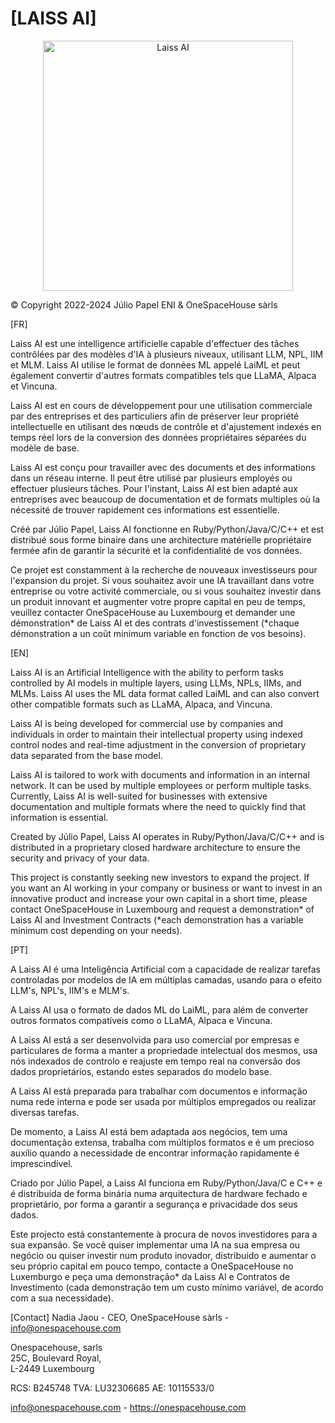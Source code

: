 # [LAISS AI]

<p align="center">
  <img src="assets/© Julio Papel - 20240125022758-3D.jpg" width="auto" height="400" alt="Laiss AI">
</p>

© Copyright 2022-2024 Júlio Papel ENI & OneSpaceHouse sàrls

[FR]

Laiss AI est une intelligence artificielle capable d'effectuer des tâches contrôlées par des modèles d'IA à plusieurs niveaux, utilisant LLM, NPL, IIM et MLM. Laiss AI utilise le format de données ML appelé LaiML et peut également convertir d'autres formats compatibles tels que LLaMA, Alpaca et Vincuna.

Laiss AI est en cours de développement pour une utilisation commerciale par des entreprises et des particuliers afin de préserver leur propriété intellectuelle en utilisant des nœuds de contrôle et d'ajustement indexés en temps réel lors de la conversion des données propriétaires séparées du modèle de base.

Laiss AI est conçu pour travailler avec des documents et des informations dans un réseau interne. Il peut être utilisé par plusieurs employés ou effectuer plusieurs tâches. Pour l'instant, Laiss AI est bien adapté aux entreprises avec beaucoup de documentation et de formats multiples où la nécessité de trouver rapidement ces informations est essentielle.

Créé par Júlio Papel, Laiss AI fonctionne en Ruby/Python/Java/C/C++ et est distribué sous forme binaire dans une architecture matérielle propriétaire fermée afin de garantir la sécurité et la confidentialité de vos données.

Ce projet est constamment à la recherche de nouveaux investisseurs pour l'expansion du projet. Si vous souhaitez avoir une IA travaillant dans votre entreprise ou votre activité commerciale, ou si vous souhaitez investir dans un produit innovant et augmenter votre propre capital en peu de temps, veuillez contacter OneSpaceHouse au Luxembourg et demander une démonstration* de Laiss AI et des contrats d'investissement (*chaque démonstration a un coût minimum variable en fonction de vos besoins).


[EN]

Laiss AI is an Artificial Intelligence with the ability to perform tasks controlled by AI models in multiple layers, using LLMs, NPLs, IIMs, and MLMs. Laiss AI uses the ML data format called LaiML and can also convert other compatible formats such as LLaMA, Alpaca, and Vincuna.

Laiss AI is being developed for commercial use by companies and individuals in order to maintain their intellectual property using indexed control nodes and real-time adjustment in the conversion of proprietary data separated from the base model.

Laiss AI is tailored to work with documents and information in an internal network. It can be used by multiple employees or perform multiple tasks. Currently, Laiss AI is well-suited for businesses with extensive documentation and multiple formats where the need to quickly find that information is essential.

Created by Júlio Papel, Laiss AI operates in Ruby/Python/Java/C/C++ and is distributed in a proprietary closed hardware architecture to ensure the security and privacy of your data.

This project is constantly seeking new investors to expand the project. If you want an AI working in your company or business or want to invest in an innovative product and increase your own capital in a short time, please contact OneSpaceHouse in Luxembourg and request a demonstration* of Laiss AI and Investment Contracts (*each demonstration has a variable minimum cost depending on your needs).

[PT]

A Laiss AI é uma Inteligência Artificial com a capacidade de realizar tarefas controladas por modelos de IA em múltiplas camadas, usando para o efeito LLM's, NPL's, IIM's e MLM's. 

A Laiss AI usa o formato de dados ML do LaiML, para além de converter outros formatos compatíveis como o LLaMA, Alpaca e Vincuna. 

A Laiss AI está a ser desenvolvida para uso comercial por empresas e particulares de forma a manter a propriedade intelectual dos mesmos, usa nós indexados de controlo e reajuste em tempo real na conversão dos dados proprietários, estando estes separados do modelo base. 

A Laiss AI está preparada para trabalhar com documentos e informação numa rede interna e pode ser usada por múltiplos empregados ou realizar diversas tarefas.

De momento, a Laiss AI está bem adaptada aos negócios, tem uma documentação extensa, trabalha com múltiplos formatos e é um precioso auxílio quando a necessidade de encontrar informação rapidamente é imprescindível. 

Criado por Júlio Papel, a Laiss AI funciona em Ruby/Python/Java/C e C++ e é distribuída de forma binária numa arquitectura de hardware fechado e proprietário, por forma a garantir a segurança e privacidade dos seus dados.

Este projecto está constantemente à procura de novos investidores para a sua expansão. Se você quiser implementar uma IA na sua empresa ou negócio ou quiser investir num produto inovador, distribuído e aumentar o seu próprio capital em pouco tempo, contacte a OneSpaceHouse no Luxemburgo e peça uma demonstração* da Laiss AI e Contratos de Investimento (cada demonstração tem um custo mínimo variável, de acordo com a sua necessidade).

[Contact]
Nadia Jaou  - CEO, OneSpaceHouse sàrls - info@onespacehouse.com

Onespacehouse, sarls  
25C, Boulevard Royal,  
L-2449 Luxembourg

RCS: B245748
TVA: LU32306685
AE: 10115533/0

info@onespacehouse.com   -   https://onespacehouse.com

